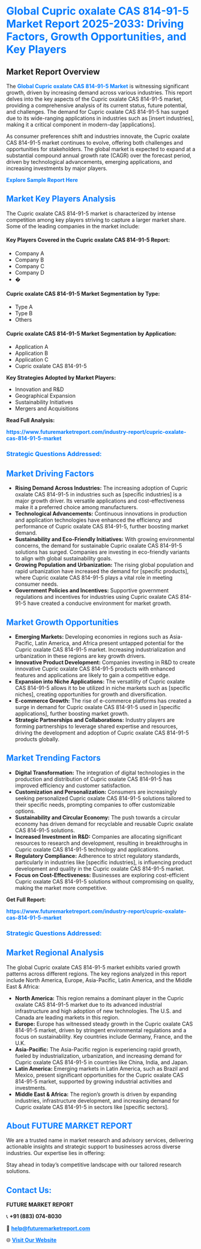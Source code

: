 <h1 style="color: #007BFF;">Global Cupric oxalate CAS 814-91-5 Market Report 2025-2033: Driving Factors, Growth Opportunities, and Key Players</h1>

<section id="overview">
<h2>Market Report Overview</h2>
<p>The <a href="https://www.futuremarketreport.com/industry-report/cupric-oxalate-cas-814-91-5-market" style="color: #007BFF; text-decoration: none;"><strong>Global Cupric oxalate CAS 814-91-5 Market</strong></a> is witnessing significant growth, driven by increasing demand across various industries. This report delves into the key aspects of the Cupric oxalate CAS 814-91-5 market, providing a comprehensive analysis of its current status, future potential, and challenges. The demand for Cupric oxalate CAS 814-91-5 has surged due to its wide-ranging applications in industries such as [insert industries], making it a critical component in modern-day [applications].</p>
<p>As consumer preferences shift and industries innovate, the Cupric oxalate CAS 814-91-5 market continues to evolve, offering both challenges and opportunities for stakeholders. The global market is expected to expand at a substantial compound annual growth rate (CAGR) over the forecast period, driven by technological advancements, emerging applications, and increasing investments by major players.</p>
</section>

<section id="overview">
<p><a href="https://www.futuremarketreport.com/request-sample/reportId=119846" style="color: #007BFF; text-decoration: none;"><strong>Explore Sample Report Here</strong></a></p>
</section>

<section id="key-players">
<h2 style="color: #007BFF;">Market Key Players Analysis</h2>
<p>The Cupric oxalate CAS 814-91-5 market is characterized by intense competition among key players striving to capture a larger market share. Some of the leading companies in the market include:</p>
<h4>Key Players Covered in the Cupric oxalate CAS 814-91-5 Report:</h4>
<ul><li>Company A</li><li>Company B</li><li>Company C</li><li>Company D</li><li>�</li></ul>
<h4>Cupric oxalate CAS 814-91-5 Market Segmentation by Type:</h4>
<ul><li>Type A</li><li>Type B</li><li>Others</li></ul>

<h4>Cupric oxalate CAS 814-91-5 Market Segmentation by Application:</h4>
<ul><li>Application A</li><li>Application B</li><li>Application C</li><li>Cupric oxalate CAS 814-91-5</li></ul>
<p><strong>Key Strategies Adopted by Market Players:</strong></p>
<ul>
<li>Innovation and R&D</li>
<li>Geographical Expansion</li>
<li>Sustainability Initiatives</li>
<li>Mergers and Acquisitions</li>
</ul>
</section>

<section>
<p><strong>Read Full Analysis: </strong></p><a href="https://www.futuremarketreport.com/industry-report/cupric-oxalate-cas-814-91-5-market" style="color: #007BFF; text-decoration: none;"><strong>https://www.futuremarketreport.com/industry-report/cupric-oxalate-cas-814-91-5-market</strong></a>
<h3 style="color: #007BFF;">Strategic Questions Addressed:</h3>
</section>

<section id="driving-factors">
<h2 style="color: #007BFF;">Market Driving Factors</h2>
<ul>
<li><strong>Rising Demand Across Industries:</strong> The increasing adoption of Cupric oxalate CAS 814-91-5 in industries such as [specific industries] is a major growth driver. Its versatile applications and cost-effectiveness make it a preferred choice among manufacturers.</li>
<li><strong>Technological Advancements:</strong> Continuous innovations in production and application technologies have enhanced the efficiency and performance of Cupric oxalate CAS 814-91-5, further boosting market demand.</li>
<li><strong>Sustainability and Eco-Friendly Initiatives:</strong> With growing environmental concerns, the demand for sustainable Cupric oxalate CAS 814-91-5 solutions has surged. Companies are investing in eco-friendly variants to align with global sustainability goals.</li>
<li><strong>Growing Population and Urbanization:</strong> The rising global population and rapid urbanization have increased the demand for [specific products], where Cupric oxalate CAS 814-91-5 plays a vital role in meeting consumer needs.</li>
<li><strong>Government Policies and Incentives:</strong> Supportive government regulations and incentives for industries using Cupric oxalate CAS 814-91-5 have created a conducive environment for market growth.</li>
</ul>
</section>

<section id="growth-opportunities">
<h2 style="color: #007BFF;">Market Growth Opportunities</h2>
<ul>
<li><strong>Emerging Markets:</strong> Developing economies in regions such as Asia-Pacific, Latin America, and Africa present untapped potential for the Cupric oxalate CAS 814-91-5 market. Increasing industrialization and urbanization in these regions are key growth drivers.</li>
<li><strong>Innovative Product Development:</strong> Companies investing in R&D to create innovative Cupric oxalate CAS 814-91-5 products with enhanced features and applications are likely to gain a competitive edge.</li>
<li><strong>Expansion into Niche Applications:</strong> The versatility of Cupric oxalate CAS 814-91-5 allows it to be utilized in niche markets such as [specific niches], creating opportunities for growth and diversification.</li>
<li><strong>E-commerce Growth:</strong> The rise of e-commerce platforms has created a surge in demand for Cupric oxalate CAS 814-91-5 used in [specific applications], further boosting market growth.</li>
<li><strong>Strategic Partnerships and Collaborations:</strong> Industry players are forming partnerships to leverage shared expertise and resources, driving the development and adoption of Cupric oxalate CAS 814-91-5 products globally.</li>
</ul>
</section>

<section id="trending-factors">
<h2 style="color: #007BFF;">Market Trending Factors</h2>
<ul>
<li><strong>Digital Transformation:</strong> The integration of digital technologies in the production and distribution of Cupric oxalate CAS 814-91-5 has improved efficiency and customer satisfaction.</li>
<li><strong>Customization and Personalization:</strong> Consumers are increasingly seeking personalized Cupric oxalate CAS 814-91-5 solutions tailored to their specific needs, prompting companies to offer customizable options.</li>
<li><strong>Sustainability and Circular Economy:</strong> The push towards a circular economy has driven demand for recyclable and reusable Cupric oxalate CAS 814-91-5 solutions.</li>
<li><strong>Increased Investment in R&D:</strong> Companies are allocating significant resources to research and development, resulting in breakthroughs in Cupric oxalate CAS 814-91-5 technology and applications.</li>
<li><strong>Regulatory Compliance:</strong> Adherence to strict regulatory standards, particularly in industries like [specific industries], is influencing product development and quality in the Cupric oxalate CAS 814-91-5 market.</li>
<li><strong>Focus on Cost-Effectiveness:</strong> Businesses are exploring cost-efficient Cupric oxalate CAS 814-91-5 solutions without compromising on quality, making the market more competitive.</li>
</ul>
</section>

<section>
<p><strong>Get Full Report: </strong></p><a href="https://www.futuremarketreport.com/industry-report/cupric-oxalate-cas-814-91-5-market" style="color: #007BFF; text-decoration: none;"><strong>https://www.futuremarketreport.com/industry-report/cupric-oxalate-cas-814-91-5-market</strong></a>
<h3 style="color: #007BFF;">Strategic Questions Addressed:</h3>
</section>


<section id="regional-analysis">
<h2 style="color: #007BFF;">Market Regional Analysis</h2>
<p>The global Cupric oxalate CAS 814-91-5 market exhibits varied growth patterns across different regions. The key regions analyzed in this report include North America, Europe, Asia-Pacific, Latin America, and the Middle East & Africa:</p>
<ul>
<li><strong>North America:</strong> This region remains a dominant player in the Cupric oxalate CAS 814-91-5 market due to its advanced industrial infrastructure and high adoption of new technologies. The U.S. and Canada are leading markets in this region.</li>
<li><strong>Europe:</strong> Europe has witnessed steady growth in the Cupric oxalate CAS 814-91-5 market, driven by stringent environmental regulations and a focus on sustainability. Key countries include Germany, France, and the U.K.</li>
<li><strong>Asia-Pacific:</strong> The Asia-Pacific region is experiencing rapid growth, fueled by industrialization, urbanization, and increasing demand for Cupric oxalate CAS 814-91-5 in countries like China, India, and Japan.</li>
<li><strong>Latin America:</strong> Emerging markets in Latin America, such as Brazil and Mexico, present significant opportunities for the Cupric oxalate CAS 814-91-5 market, supported by growing industrial activities and investments.</li>
<li><strong>Middle East & Africa:</strong> The region’s growth is driven by expanding industries, infrastructure development, and increasing demand for Cupric oxalate CAS 814-91-5 in sectors like [specific sectors].</li>
</ul>
</section>

<footer>
<h2 style="color: #007BFF;">About FUTURE MARKET REPORT</h2>
<p>We are a trusted name in market research and advisory services, delivering actionable insights and strategic support to businesses across diverse industries. Our expertise lies in offering:</p>

<p>Stay ahead in today’s competitive landscape with our tailored research solutions.</p>

<h2 style="color: #007BFF;">Contact Us:</h2>
<p><strong>FUTURE MARKET REPORT</strong></p>
<p>📞 <strong>+91 (883) 074-8030</strong></p>
<p>📧 <strong><a href="mailto:help@futuremarketreport.com" style="color: #007BFF;">help@futuremarketreport.com</a></strong></p>
<p>🌐 <strong><a href="https://www.futuremarketreport.com/" style="color: #007BFF;">Visit Our Website</a></strong></p>
</footer>